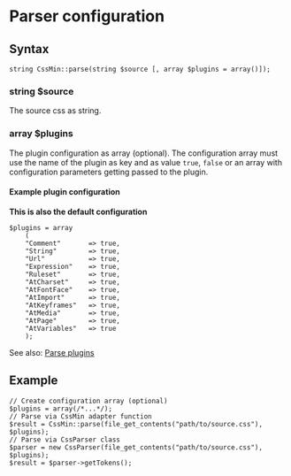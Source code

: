# Parser configuration #

## Syntax ##
```
string CssMin::parse(string $source [, array $plugins = array()]);
```

### string $source ###
The source css as string.

### array $plugins ###
The plugin configuration as array (optional). The configuration array must use the name of the plugin as key and as
value `true`, `false` or an array with configuration parameters getting passed to the plugin.

#### Example plugin configuration ####

**This is also the default configuration**

```
$plugins = array
	(
	"Comment"		=> true,
	"String"		=> true,
	"Url"			=> true,
	"Expression"	=> true,
	"Ruleset"		=> true,
	"AtCharset"		=> true,
	"AtFontFace"	=> true,
	"AtImport"		=> true,
	"AtKeyframes"	=> true,
	"AtMedia"		=> true,
	"AtPage"		=> true,
	"AtVariables"	=> true
	);
```

See also: [Parse plugins](ParserPlugins.md)

## Example ##

```
// Create configuration array (optional) 
$plugins = array(/*...*/);
// Parse via CssMin adapter function
$result = CssMin::parse(file_get_contents("path/to/source.css"), $plugins);
// Parse via CssParser class
$parser = new CssParser(file_get_contents("path/to/source.css"), $plugins);
$result = $parser->getTokens();
```